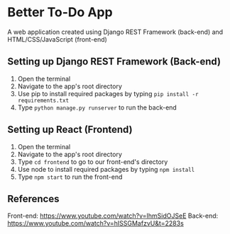 # Better To-Do App
A web application created using Django REST Framework (back-end) and HTML/CSS/JavaScript (front-end)

## Setting up Django REST Framework (Back-end)
1. Open the terminal
1. Navigate to the app's root directory
1. Use pip to install required packages by typing `pip install -r requirements.txt`
1. Type `python manage.py runserver` to run the back-end

## Setting up React (Frontend)
1. Open the terminal
1. Navigate to the app's root directory
1. Type `cd frontend` to go to our front-end's directory
1. Use node to install required packages by typing `npm install`
1. Type `npm start` to run the front-end

## References
Front-end: https://www.youtube.com/watch?v=IhmSidOJSeE
Back-end: https://www.youtube.com/watch?v=hISSGMafzvU&t=2283s
